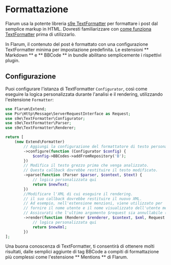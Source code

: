 # Formattazione

Flarum usa la potente libreria [s9e TextFormatter](https://github.com/s9e/TextFormatter) per formattare i post dal semplice markup in HTML. Dovresti familiarizzare con [come funziona TextFormatter](https://s9etextformatter.readthedocs.io/Getting_started/How_it_works/) prima di utilizzarlo.

In Flarum, il contenuto del post è formattato con una configurazione TextFormatter minima per impostazione predefinita. Le estensioni \*\* Markdown \*\* e \*\* BBCode \*\* in bundle abilitano semplicemente i rispettivi plugin.

## Configurazione

Puoi configurare l'istanza di TextFormatter `Configurator`, così come eseguire la logica personalizzata durante l'analisi e il rendering, utilizzando l'estensione `Formatter`:

```php
use Flarum\Extend;
use Psr\Http\Message\ServerRequestInterface as Request;
use s9e\TextFormatter\Configurator;
use s9e\TextFormatter\Parser;
use s9e\TextFormatter\Renderer;

return [
    (new Extend\Formatter)
        // Aggiungi la configurazione del formattatore di testo personalizzato
        ->configure(function (Configurator $config) {
            $config->BBCodes->addFromRepository('B');
        })
        // Modifica il testo grezzo prima che venga analizzato.
        // Questa callback dovrebbe restituire il testo modificato.
        ->parse(function (Parser $parser, $context, $text) {
            // logica personalizzata qui
            return $newText;
        })
        //Modificare l'XML di cui eseguire il rendering.
        // il suo callback dovrebbe restituire il nuovo XML.
        // Ad esempio, nell'estensione menzioni, viene utilizzato per
        // fornire il nome utente e il nome visualizzato dell'utente menzionato.
        // Assicurati che l'ultimo argomento $request sia annullabile (o omesso completamente).
        ->render(function (Renderer $renderer, $context, $xml, Request $request = null) {
            // logica personalizzata qui
            return $newXml;
        })
];
```

Una buona conoscenza di TextFormatter, ti consentirà di ottenere molti risultati, dalle semplici aggiunte di tag BBCode a compiti di formattazione più complessi come l'estensione \*\* Mentions \*\* di Flarum.
